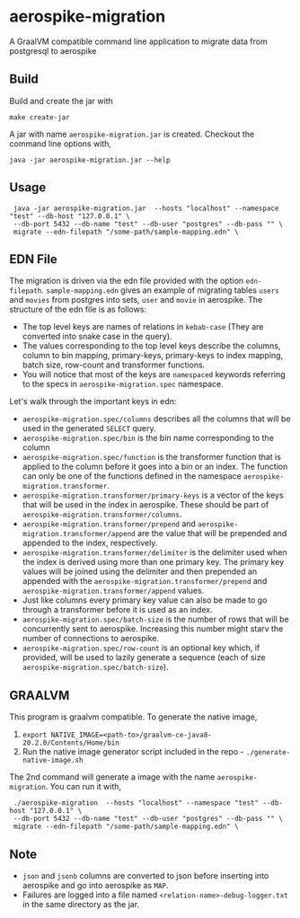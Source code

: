 # aerospike-migration

A GraalVM compatible command line application to migrate data from postgresql to aerospike

## Build

Build and create the jar with

```
make create-jar
```

A jar with name `aerospike-migration.jar` is created. Checkout the command line options with,

```
java -jar aerospike-migration.jar --help
```
## Usage

```
 java -jar aerospike-migration.jar  --hosts "localhost" --namespace "test" --db-host "127.0.0.1" \
 --db-port 5432 --db-name "test" --db-user "postgres" --db-pass "" \
 migrate --edn-filepath "/some-path/sample-mapping.edn" \
```

## EDN File

The migration is driven via the edn file provided with the option `edn-filepath`. `sample-mapping.edn` gives an example of 
migrating tables `users` and `movies` from postgres into sets, `user` and `movie` in aerospike. The structure of the edn file is as follows:

- The top level keys are names of relations in `kebab-case` (They are converted into snake case in the query).
- The values corresponding to the top level keys describe the columns, column to bin mapping, primary-keys, primary-keys to index mapping, 
batch size, row-count and transformer functions.
- You will notice that most of the keys are `namespaced` keywords referring to the specs in `aerospike-migration.spec` namespace.

Let's walk through the important keys in edn:

- `aerospike-migration.spec/columns` describes all the columns that will be used in the generated `SELECT` query. 
- `aerospike-migration.spec/bin` is the bin name corresponding to the column
- `aerospike-migration.spec/function` is the transformer function that is applied to the column before it goes into a bin or an index. The function can only 
be one of the functions defined in the namespace `aerospike-migration.transformer`.
- `aerospike-migration.transformer/primary-keys` is a vector of the keys that will be used in the index in aerospike. These should be part of `aerospike-migration.transformer/columns`.
- `aerospike-migration.transformer/prepend` and `aerospike-migration.transformer/append` are the value that will be prepended and appended to the index, respectively.
- `aerospike-migration.transformer/delimiter` is the delimiter used when the index is derived using more than one primary key. The primary key values will be joined using the delimiter and then prepended an appended with the `aerospike-migration.transformer/prepend` and `aerospike-migration.transformer/append` values.
- Just like columns every primary key value can also be made to go through a transformer before it is used as an index.
- `aerospike-migration.spec/batch-size` is the number of rows that will be concurrently sent to aerospike. Increasing this number might starv the number of connections to aerospike.
- `aerospike-migration.spec/row-count` is an optional key which, if provided, will be used to lazily generate a sequence (each of size `aerospike-migration.spec/batch-size`).

## GRAALVM

This program is graalvm compatible. To generate the native image,

1. `export NATIVE_IMAGE=<path-to>/graalvm-ce-java8-20.2.0/Contents/Home/bin`
2. Run the native image generator script included in the repo - `./generate-native-image.sh`

The 2nd command will generate a image with the name `aerospike-migration`. You can run it with,

```
 ./aerospike-migration  --hosts "localhost" --namespace "test" --db-host "127.0.0.1" \
 --db-port 5432 --db-name "test" --db-user "postgres" --db-pass "" \
 migrate --edn-filepath "/some-path/sample-mapping.edn" \
```

## Note

- `json` and `jsonb` columns are converted to json before inserting into aerospike and go into aerospike as `MAP`.
- Failures are logged into a file named `<relation-name>-debug-logger.txt` in the same directory as the jar.
